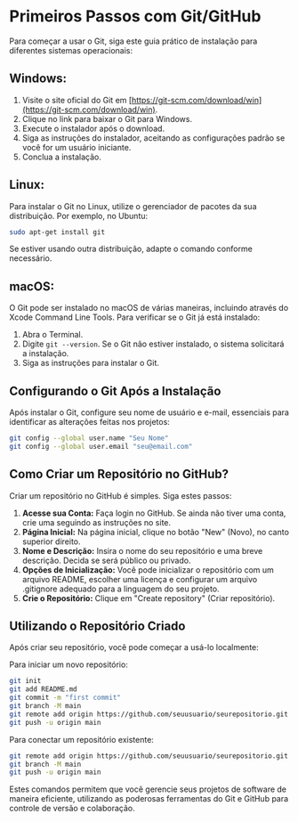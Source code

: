 # Primeiros Passos com Git/GitHub

Para começar a usar o Git, siga este guia prático de instalação para diferentes sistemas operacionais:

## Windows:

1. Visite o site oficial do Git em [https://git-scm.com/download/win](https://git-scm.com/download/win).
2. Clique no link para baixar o Git para Windows.
3. Execute o instalador após o download.
4. Siga as instruções do instalador, aceitando as configurações padrão se você for um usuário iniciante.
5. Conclua a instalação.

## Linux:

Para instalar o Git no Linux, utilize o gerenciador de pacotes da sua distribuição. Por exemplo, no Ubuntu:

```bash
sudo apt-get install git
```

Se estiver usando outra distribuição, adapte o comando conforme necessário.

## macOS:

O Git pode ser instalado no macOS de várias maneiras, incluindo através do Xcode Command Line Tools. Para verificar se o Git já está instalado:

1. Abra o Terminal.
2. Digite `git --version`. Se o Git não estiver instalado, o sistema solicitará a instalação.
3. Siga as instruções para instalar o Git.

## Configurando o Git Após a Instalação

Após instalar o Git, configure seu nome de usuário e e-mail, essenciais para identificar as alterações feitas nos projetos:

```bash
git config --global user.name "Seu Nome"
git config --global user.email "seu@email.com"
```

## Como Criar um Repositório no GitHub?

Criar um repositório no GitHub é simples. Siga estes passos:

1. **Acesse sua Conta:** Faça login no GitHub. Se ainda não tiver uma conta, crie uma seguindo as instruções no site.
2. **Página Inicial:** Na página inicial, clique no botão "New" (Novo), no canto superior direito.
3. **Nome e Descrição:** Insira o nome do seu repositório e uma breve descrição. Decida se será público ou privado.
4. **Opções de Inicialização:** Você pode inicializar o repositório com um arquivo README, escolher uma licença e configurar um arquivo .gitignore adequado para a linguagem do seu projeto.
5. **Crie o Repositório:** Clique em "Create repository" (Criar repositório).

## Utilizando o Repositório Criado

Após criar seu repositório, você pode começar a usá-lo localmente:

Para iniciar um novo repositório:

```bash
git init
git add README.md
git commit -m "first commit"
git branch -M main
git remote add origin https://github.com/seuusuario/seurepositorio.git
git push -u origin main
```

Para conectar um repositório existente:

```bash
git remote add origin https://github.com/seuusuario/seurepositorio.git
git branch -M main
git push -u origin main
```

Estes comandos permitem que você gerencie seus projetos de software de maneira eficiente, utilizando as poderosas ferramentas do Git e GitHub para controle de versão e colaboração.
